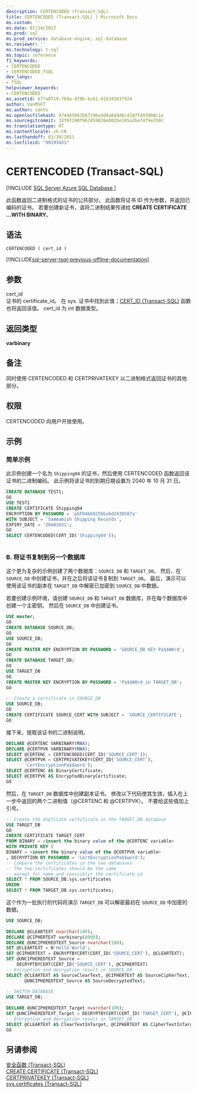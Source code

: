 ```yaml
---
description: CERTENCODED (Transact-SQL)
title: CERTENCODED (Transact-SQL) | Microsoft Docs
ms.custom: ''
ms.date: 07/24/2017
ms.prod: sql
ms.prod_service: database-engine, sql-database
ms.reviewer: ''
ms.technology: t-sql
ms.topic: reference
f1_keywords:
- CERTENCODED
- CERTENCODED_TSQL
dev_langs:
- TSQL
helpviewer_keywords:
- CERTENCODED
ms.assetid: 677a0719-7b9a-4f0b-bc61-41634563f924
author: VanMSFT
ms.author: vanto
ms.openlocfilehash: 974485667667296edd9a8d4d6c4187fd93900c1e
ms.sourcegitcommit: 33f0f190f962059826e002be165a2bef4f9e350c
ms.translationtype: HT
ms.contentlocale: zh-CN
ms.lasthandoff: 01/30/2021
ms.locfileid: "99193431"
---
```

# <a name="certencoded-transact-sql"></a>CERTENCODED (Transact-SQL)
[!INCLUDE [SQL Server Azure SQL Database ](../../includes/applies-to-version/sql-asdb.md)]

此函数返回二进制格式的证书的公共部分。 此函数将证书 ID 作为参数，并返回已编码的证书。 若要创建新证书，请将二进制结果传递给 **CREATE CERTIFICATE ...WITH BINARY**。
  
## <a name="syntax"></a>语法  
  
```syntaxsql
CERTENCODED ( cert_id )  
```  
  
[!INCLUDE[sql-server-tsql-previous-offline-documentation](../../includes/sql-server-tsql-previous-offline-documentation.md)]

## <a name="arguments"></a>参数
cert_id  
证书的 certificate_id。 在 sys. 证书中找到此值；[CERT_ID (Transact-SQL)](../../t-sql/functions/cert-id-transact-sql.md) 函数也将返回该值。 cert_id 为 int 数据类型。
  
## <a name="return-types"></a>返回类型
**varbinary**
  
## <a name="remarks"></a>备注  
同时使用 CERTENCODED 和 CERTPRIVATEKEY 以二进制格式返回证书的其他部分。
  
## <a name="permissions"></a>权限  
CERTENCODED 向用户开放使用。
  
## <a name="examples"></a>示例  
  
### <a name="simple-example"></a>简单示例  
此示例创建一个名为 `Shipping04` 的证书，然后使用 CERTENCODED 函数返回该证书的二进制编码。 此示例将该证书的到期日期设置为 2040 年 10 月 31 日。
  
```sql
CREATE DATABASE TEST1;
GO
USE TEST1
CREATE CERTIFICATE Shipping04
ENCRYPTION BY PASSWORD = 'pGFD4bb925DGvbd2439587y'
WITH SUBJECT = 'Sammamish Shipping Records',
EXPIRY_DATE = '20401031';
GO
SELECT CERTENCODED(CERT_ID('Shipping04'));
  
```  
  
### <a name="b-copying-a-certificate-to-another-database"></a>B. 将证书复制到另一个数据库  
这个更为复杂的示例创建了两个数据库：`SOURCE_DB` 和 `TARGET_DB`。 然后，在 `SOURCE_DB` 中创建证书，并在之后将该证书复制到 `TARGET_DB`。 最后，演示可以使用该证书的副本在 `TARGET_DB` 中解密已加密到 `SOURCE_DB` 中数据。
  
若要创建示例环境，请创建 `SOURCE_DB` 和 `TARGET_DB` 数据库，并在每个数据库中创建一个主密钥。 然后在 `SOURCE_DB` 中创建证书。
  
```sql
USE master;  
GO  
CREATE DATABASE SOURCE_DB;  
GO  
USE SOURCE_DB;  
GO  
CREATE MASTER KEY ENCRYPTION BY PASSWORD = 'S0URCE_DB KEY Pa$$W0rd';  
GO  
CREATE DATABASE TARGET_DB;  
GO  
USE TARGET_DB  
GO  
CREATE MASTER KEY ENCRYPTION BY PASSWORD = 'Pa$$W0rd in TARGET_DB';  
GO  
  
-- Create a certificate in SOURCE_DB  
USE SOURCE_DB;  
GO  
CREATE CERTIFICATE SOURCE_CERT WITH SUBJECT = 'SOURCE_CERTIFICATE';  
GO  
```  
  
接下来，提取该证书的二进制说明。
  
```sql
DECLARE @CERTENC VARBINARY(MAX);  
DECLARE @CERTPVK VARBINARY(MAX);  
SELECT @CERTENC = CERTENCODED(CERT_ID('SOURCE_CERT'));  
SELECT @CERTPVK = CERTPRIVATEKEY(CERT_ID('SOURCE_CERT'),  
       'CertEncryptionPa$$word');  
SELECT @CERTENC AS BinaryCertificate;  
SELECT @CERTPVK AS EncryptedBinaryCertificate;  
GO  
```  
  
然后，在 `TARGET_DB` 数据库中创建副本证书。 修改以下代码使其生效，插入在上一步中返回的两个二进制值（@CERTENC 和 @CERTPVK）。 不要给这些值加上引号。
  
```sql
-- Create the duplicate certificate in the TARGET_DB database  
USE TARGET_DB  
GO  
CREATE CERTIFICATE TARGET_CERT  
FROM BINARY = <insert the binary value of the @CERTENC variable>  
WITH PRIVATE KEY (  
BINARY = <insert the binary value of the @CERTPVK variable>  
, DECRYPTION BY PASSWORD = 'CertEncryptionPa$$word');  
-- Compare the certificates in the two databases  
-- The two certificates should be the same   
-- except for name and (possibly) the certificate_id  
SELECT * FROM SOURCE_DB.sys.certificates  
UNION  
SELECT * FROM TARGET_DB.sys.certificates;  
```  
  
这个作为一批执行的代码将演示 `TARGET_DB` 可以解密最初在 `SOURCE_DB` 中加密的数据。
  
```sql
USE SOURCE_DB;  
  
DECLARE @CLEARTEXT nvarchar(100);  
DECLARE @CIPHERTEXT varbinary(8000);  
DECLARE @UNCIPHEREDTEXT_Source nvarchar(100);  
SET @CLEARTEXT = N'Hello World';  
SET @CIPHERTEXT = ENCRYPTBYCERT(CERT_ID('SOURCE_CERT'), @CLEARTEXT);  
SET @UNCIPHEREDTEXT_Source =   
    DECRYPTBYCERT(CERT_ID('SOURCE_CERT'), @CIPHERTEXT)  
-- Encryption and decryption result in SOURCE_DB  
SELECT @CLEARTEXT AS SourceClearText, @CIPHERTEXT AS SourceCipherText,   
       @UNCIPHEREDTEXT_Source AS SourceDecryptedText;  
  
-- SWITCH DATABASE  
USE TARGET_DB;  
  
DECLARE @UNCIPHEREDTEXT_Target nvarchar(100);  
SET @UNCIPHEREDTEXT_Target = DECRYPTBYCERT(CERT_ID('TARGET_CERT'), @CIPHERTEXT);  
-- Encryption and decryption result in TARGET_DB  
SELECT @CLEARTEXT AS ClearTextInTarget, @CIPHERTEXT AS CipherTextInTarget, @UNCIPHEREDTEXT_Target AS DecriptedTextInTarget;   
GO  
```  
  
## <a name="see-also"></a>另请参阅
[安全函数 (Transact-SQL)](../../t-sql/functions/security-functions-transact-sql.md)  
[CREATE CERTIFICATE (Transact-SQL)](../../t-sql/statements/create-certificate-transact-sql.md)  
[CERTPRIVATEKEY (Transact-SQL)](../../t-sql/functions/certprivatekey-transact-sql.md)  
[sys.certificates (Transact-SQL)](../../relational-databases/system-catalog-views/sys-certificates-transact-sql.md)
  
  
